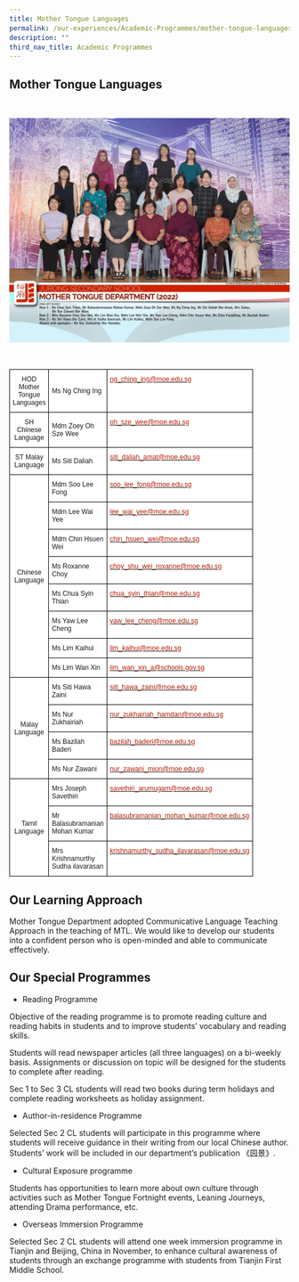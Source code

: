 ```yaml
---
title: Mother Tongue Languages
permalink: /our-experiences/Academic-Programmes/mother-tongue-languages/
description: ""
third_nav_title: Academic Programmes
---
```

## Mother Tongue Languages 

<br>

![](/images/JS_Mother%20Tongue%20Department.jpg)

<br>
<style type="text/css">
.tg  {border-collapse:collapse;border-spacing:0;}
.tg td{border-color:black;border-style:solid;border-width:1px;font-family:Arial, sans-serif;font-size:12px;
  overflow:hidden;padding:10px 5px;word-break:normal;}
.tg th{border-color:black;border-style:solid;border-width:1px;font-family:Arial, sans-serif;font-size:12px;
  font-weight:normal;overflow:hidden;padding:10px 5px;word-break:normal;}
.tg .tg-f4yw{background-color:#FFF;text-align:center;vertical-align:middle}
.tg .tg-zr06{background-color:#FFF;text-align:left;vertical-align:middle}
.tg .tg-lm8h{background-color:#FFF;color:#B21D00;text-align:left;vertical-align:top}
</style>
<table class="tg" style="undefined;table-layout: fixed; width: 700px">
<colgroup>
<col style="width: 70px">
<col style="width: 70px">
<col style="width: 70px">
</colgroup>
<thead>
  <tr>
    <th class="tg-f4yw">HOD Mother Tongue Languages<br></th>
    <th class="tg-zr06">Ms Ng Ching Ing<br></th>
    <th class="tg-lm8h"><a href="mailto:ng_ching_ing@moe.edu.sg"><span style="text-decoration:none;color:#B21D00">ng_ching_ing@moe.edu.sg</span></a><br></th>
  </tr>
</thead>
<tbody>
  <tr>
    <td class="tg-f4yw">SH Chinese Language<br></td>
    <td class="tg-zr06">Mdm Zoey Oh Sze Wee<br></td>
    <td class="tg-lm8h"><a href="mailto:oh_sze_wee@moe.edu.sg"><span style="text-decoration:none;color:#B21D00">oh_sze_wee@moe.edu.sg</span></a><br></td>
  </tr>
  <tr>
    <td class="tg-f4yw">ST Malay Language<br></td>
    <td class="tg-zr06">Ms Siti Daliah<br></td>
    <td class="tg-lm8h"><a href="mailto:siti_daliah_amat@moe.edu.sg"><span style="text-decoration:none;color:#B21D00">siti_daliah_amat@moe.edu.sg</span></a><br></td>
  </tr>
  <tr>
    <td class="tg-f4yw" rowspan="8">Chinese Language<br></td>
    <td class="tg-zr06">Mdm Soo Lee Fong<br></td>
    <td class="tg-lm8h"><a href="mailto:soo_lee_fong@moe.edu.sg"><span style="text-decoration:none;color:#B21D00">soo_lee_fong@moe.edu.sg</span></a><br></td>
  </tr>
  <tr>
    <td class="tg-zr06">Mdm Lee Wai Yee<br></td>
    <td class="tg-lm8h"><a href="mailto:lee_wai_yee@moe.edu.sg"><span style="text-decoration:none;color:#B21D00">lee_wai_yee@moe.edu.sg</span></a><br></td>
  </tr>
  <tr>
    <td class="tg-zr06">Mdm Chin Hsuen Wei</td>
    <td class="tg-lm8h"><a href="mailto:chin_hsuen_wei@moe.edu.sg"><span style="text-decoration:none;color:#B21D00">chin_hsuen_wei@moe.edu.sg</span></a></td>
  </tr>
  <tr>
    <td class="tg-zr06">Ms Roxanne Choy</td>
    <td class="tg-lm8h"><a href="mailto:choy_shu_wei_roxanne@moe.edu.sg"><span style="text-decoration:none;color:#B21D00">choy_shu_wei_roxanne@moe.edu.sg</span></a></td>
  </tr>
  <tr>
    <td class="tg-zr06">Ms Chua Syin Thian<br></td>
    <td class="tg-lm8h"><a href="mailto:chua_syin_thian@moe.edu.sg"><span style="text-decoration:none;color:#B21D00">chua_syin_thian@moe.edu.sg</span></a><br></td>
  </tr>
  <tr>
    <td class="tg-zr06">Ms Yaw Lee Cheng<br></td>
    <td class="tg-lm8h"><a href="mailto:yaw_lee_cheng@moe.edu.sg"><span style="text-decoration:none;color:#B21D00">yaw_lee_cheng@moe.edu.sg</span></a><br></td>
  </tr>
  <tr>
    <td class="tg-zr06">Ms Lim Kaihui<br></td>
    <td class="tg-lm8h"><a href="mailto:lim_kaihui@moe.edu.sg"><span style="text-decoration:none;color:#B21D00">lim_kaihui@moe.edu.sg</span></a><br></td>
  </tr>
  <tr>
    <td class="tg-zr06">Ms Lim Wan Xin<br></td>
    <td class="tg-lm8h"><a href="mailto:lim_wan_xin_a@schools.gov.sg"><span style="text-decoration:none;color:#B21D00">lim_wan_xin_a@schools.gov.sg</span></a><br></td>
  </tr>
  <tr>
    <td class="tg-f4yw" rowspan="4">Malay Language<br></td>
    <td class="tg-zr06">Ms Siti Hawa Zaini<br></td>
    <td class="tg-lm8h"><a href="mailto:siti_hawa_zaini@moe.edu.sg"><span style="text-decoration:none;color:#B21D00">siti_hawa_zaini@moe.edu.sg</span></a><br></td>
  </tr>
  <tr>
    <td class="tg-zr06">Ms Nur Zukhairiah<br></td>
    <td class="tg-lm8h"><a href="mailto:nur_zukhairiah_hamdan@moe.edu.sg"><span style="text-decoration:none;color:#B21D00">nur_zukhairiah_hamdan@moe.edu.sg</span></a><br></td>
  </tr>
  <tr>
    <td class="tg-zr06">Ms Bazilah Baderi<br></td>
    <td class="tg-lm8h"><a href="mailto:bazilah_baderi@moe.edu.sg"><span style="text-decoration:none;color:#B21D00">bazilah_baderi@moe.edu.sg</span></a><br></td>
  </tr>
  <tr>
    <td class="tg-zr06">Ms Nur Zawani<br></td>
    <td class="tg-lm8h"><a href="mailto:nur_zawani_mion@moe.edu.sg"><span style="text-decoration:none;color:#B21D00">nur_zawani_mion@moe.edu.sg</span></a><br></td>
  </tr>
  <tr>
    <td class="tg-f4yw" rowspan="3">Tamil Language<br></td>
    <td class="tg-zr06">Mrs Joseph Savethiri<br></td>
    <td class="tg-lm8h"><a href="mailto:savethiri_arumugam@moe.edu.sg"><span style="text-decoration:none;color:#B21D00">savethiri_arumugam@moe.edu.sg</span></a><br></td>
  </tr>
  <tr>
    <td class="tg-zr06">Mr Balasubramanian Mohan Kumar<br></td>
    <td class="tg-lm8h"><a href="mailto:balasubramanian_mohan_kumar@moe.edu.sg"><span style="text-decoration:none;color:#B21D00">balasubramanian_mohan_kumar@moe.edu.sg</span></a></td>
	</tr>
  <tr>
    <td class="tg-zr06">Mrs Krishnamurthy Sudha ilavarasan<br></td>
    <td class="tg-lm8h"><a href="mailto:krishnamurthy_sudha_ilavarasan@moe.edu.sg"><span style="text-decoration:none;color:#B21D00">krishnamurthy_sudha_ilavarasan@moe.edu.sg</span></a></td>
  </tr>
</tbody>
</table>

## Our Learning Approach


Mother Tongue Department adopted Communicative Language Teaching Approach in the teaching of MTL. We would like to develop our students into a confident person who is open-minded and able to communicate effectively.

## Our Special Programmes


*   Reading Programme

Objective of the reading programme is to promote reading culture and reading habits in students and to improve students’ vocabulary and reading skills.

  

Students will read newspaper articles (all three languages) on a bi-weekly basis. Assignments or discussion on topic will be designed for the students to complete after reading.

  

Sec 1 to Sec 3 CL students will read two books during term holidays and complete reading worksheets as holiday assignment.

  

*   Author-in-residence Programme

Selected Sec 2 CL students will participate in this programme where students will receive guidance in their writing from our local Chinese author. Students’ work will be included in our department’s publication 《园景》.

  

*   Cultural Exposure programme

Students has opportunities to learn more about own culture through activities such as Mother Tongue Fortnight events, Leaning Journeys, attending Drama performance, etc.

  

*   Overseas Immersion Programme

Selected Sec 2 CL students will attend one week immersion programme in Tianjin and Beijing, China in November, to enhance cultural awareness of students through an exchange programme with students from Tianjin First Middle School.